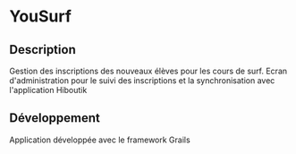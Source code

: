 # YouSurf

## Description

Gestion des inscriptions des nouveaux élèves pour les cours de surf.
Ecran d'administration pour le suivi des inscriptions et la synchronisation avec l'application Hiboutik

## Développement

Application développée avec le framework Grails
